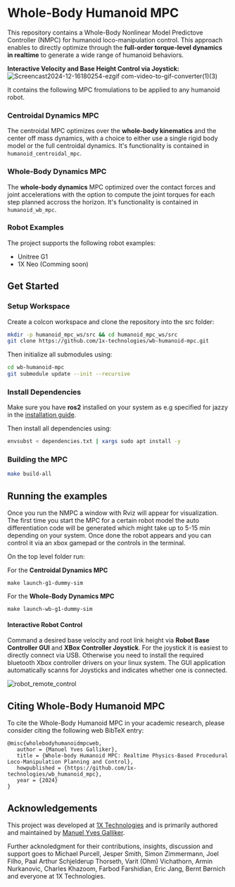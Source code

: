 # Whole-Body Humanoid MPC

This repository contains a Whole-Body Nonlinear Model Predictove Controller (NMPC) for humanoid loco-manipulation control. This approach enables to directly optimize through the **full-order torque-level dynamics in realtime** to generate a wide range of humanoid behaviors. 

**Interactive Velocity and Base Height Control via Joystick:**
![Screencast2024-12-16180254-ezgif com-video-to-gif-converter(1)(3)](https://github.com/user-attachments/assets/a032477b-2e70-41b0-90d3-9539e1a4b723)

It contains the following MPC fromulations to be applied to any humanoid robot. 

### Centroidal Dynamics MPC
The centroidal MPC optimizes over the **whole-body kinematics** and the center off mass dynamics, with a choice to either use a single rigid 
body model or the full centroidal dynamics. It's functionality is contained in `humanoid_centroidal_mpc`.

### Whole-Body Dynamics MPC
The **whole-body dynamics** MPC optimized over the contact forces and joint accelerations with the option to compute the joint torques for 
each step planned accross the horizon. It's functionality is contained in `humanoid_wb_mpc`.

### Robot Examples

The project supports the following robot examples:

- Unitree G1
- 1X Neo (Comming soon)

## Get Started

### Setup Workspace

Create a colcon workspace and clone the repository into the src folder:

```bash
mkdir -p humanoid_mpc_ws/src && cd humanoid_mpc_ws/src
git clone https://github.com/1x-technologies/wb-humanoid-mpc.git
```

Then initialize all submodules using:

```bash
cd wb-humanoid-mpc
git submodule update --init --recursive
```

### Install Dependencies

Make sure you have **ros2** installed on your system as e.g specified for jazzy in
the [installation guide](https://docs.ros.org/en/jazzy/Installation/Ubuntu-Install-Debs.html).

Then install all dependencies using:

```bash
envsubst < dependencies.txt | xargs sudo apt install -y
```


### Building the MPC 

```bash
make build-all
```

## Running the examples
Once you run the NMPC a window with Rviz will appear for visualization. The first time you start the MPC for a certain robot model the auto differentiation code will be generated which might take up to 5-15 min depending on your system. Once done the robot appears and you can control it via an xbox gamepad or the controls in the terminal. 

On the top level folder run:

For the **Centroidal Dynamics MPC**

```
make launch-g1-dummy-sim
```

For the **Whole-Body Dynamics MPC**

```
make launch-wb-g1-dummy-sim
```

#### Interactive Robot Control
Command a desired base velocity and root link height via **Robot Base Controller GUI** and **XBox Controller Joystick**. For the joystick it is easiest to directly connect via USB. Otherwise you need to install the required bluetooth Xbox controller drivers on your linux system. The GUI application automatically scanns for Joysticks and indicates whether one is connected. 

![robot_remote_control](https://github.com/user-attachments/assets/779be1da-97a1-4d0c-8f9b-b9d2df88384f)


## Citing Whole-Body Humanoid MPC
To cite the Whole-Body Humanoid MPC in your academic research, please consider citing the following web BibTeX entry:

```
@misc{wholebodyhumanoidmpcweb,
   author = {Manuel Yves Galliker},
   title = {Whole-body Humanoid MPC: Realtime Physics-Based Procedural Loco-Manipulation Planning and Control},
   howpublished = {https://github.com/1x-technologies/wb_humanoid_mpc},
   year = {2024}
}
```

## Acknowledgements
This project was developed at [1X Technologies](https://www.1x.tech/) and is primarily authored and maintained by [Manuel Yves Galliker](https://github.com/manumerous).

Further acknoledgment for their contributions, insights, discussion and support goes to Michael Purcell, Jesper Smith, Simon Zimmermann, Joel Filho, Paal Arthur Schjelderup Thorseth, Varit (Ohm) Vichathorn, Armin Nurkanovic, Charles Khazoom, Farbod Farshidian, Eric Jang, Bernt Børnich and everyone at 1X Technologies.
